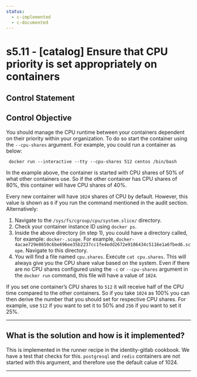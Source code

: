```yaml
---
status:
  - c-implemented
  - c-documented
---
```


# s5.11 - \[catalog\] Ensure that CPU priority is set appropriately on containers

## Control Statement

## Control Objective

You should manage the CPU runtime between your containers dependent on their priority within your organization. To do so start the container using the `--cpu-shares` argument.     For example, you could run a container as below:

```  docker run --interactive --tty --cpu-shares 512 centos /bin/bash  ```

In the example above, the container is started with CPU shares of 50% of what other containers use. So if the other container has CPU shares of 80%, this container will have CPU shares of 40%.

Every new container will have `1024` shares of CPU by default. However, this value is shown as `0` if you run the command mentioned in the audit section.    Alternatively:

1. Navigate to the `/sys/fs/cgroup/cpu/system.slice/` directory.
2. Check your container instance ID using `docker ps`.
3. Inside the above directory (in step 1), you could have a directory called, for example: `docker-.scope`. For example, `docker-4acae729e8659c6be696ee35b2237cc1fe4edd2672e9186434c5116e1a6fbed6.scope`. Navigate to this directory.
4. You will find a file named `cpu.shares`. Execute `cat cpu.shares`. This will always give you the CPU share value based on the system. Even if there are no CPU shares configured using the `-c` or `--cpu-shares` argument in the `docker run` command, this file will have a value of `1024`.

If you set one container’s CPU shares to `512` it will receive half of the CPU time compared to the other containers. So if you take `1024` as 100% you can then derive the number that you should set for respective CPU shares. For example, use `512` if you want to set it to 50% and `256` if you want to set it 25%.

______________________________________________________________________

## What is the solution and how is it implemented?

This is implemented in the runner recipe in the identity-gitlab cookbook. We
have a test that checks for this.  `postgresql` and `redis` containers are not
started with this argument, and therefore use the default calue of 1024.

______________________________________________________________________
